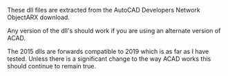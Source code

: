 These dll files are extracted from the AutoCAD Developers Network ObjectARX download.

Any version of the dll's should work if you are using an alternate version of ACAD.

The 2015 dlls are forwards compatible to 2019 which is as far as I have tested.
Unless there is a significant change to the way ACAD works this should continue to remain true.
